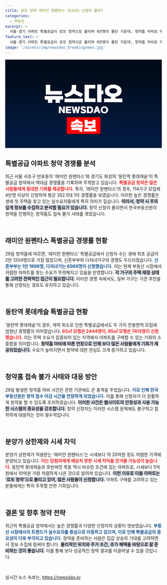 ```yaml
---
title: 로또 청약 래미안 원펜타스 352대1 신청자 몰려!
categories:
  - 부동산
excerpt: >
  서울·경기 아파트 특별공급이 로또 청약으로 불리며 4만명이 몰린 가운데, 청약홈 마비로 마감이 연장됐다! 래미안 원펜타스 특별공급 평균 경쟁률 352.5대 1 기록하며 시세 차익 기대를 높이고 있다.
feature_text: >
  서울·경기 아파트 특별공급이 로또 청약으로 불리며 4만명이 몰린 가운데, 청약홈 마비로 마감이 연장됐다! 래미안 원펜타스 특별공급 평균 경쟁률 352.5대 1 기록하며 시세 차익 기대를 높이고 있다.
image: '/assets/img/newsdao_breakingnews.jpg'
---
```


<p><img src="/assets/img/newsdao_breakingnews.jpg" alt="pcversion 속보" /></p>

<h2 data-ke-size="size26">특별공급 아파트 청약 경쟁률 분석</h2>

<p data-ke-size="size16">최근 서울 서초구 반포동의 ‘래미안 원펜타스’와 경기도 화성의 ‘동탄역 롯데캐슬’이 특별공급 청약에서 역대급 경쟁률을 기록하며 주목받고 있습니다. <b><span style="color: #ee2323;">특별공급 청약은 많은 사람들에게 중대한 기회를 제공합니다.</span></b> 특히, ‘래미안 원펜타스’의 경우, 114가구 모집에 4만명 이상이 신청하여 평균 352.5대 1의 경쟁률을 보였습니다. 이러한 높은 경쟁률은 생애 첫 주택을 찾고 있는 실수요자들에게 특히 의미가 깊습니다. <b><span style="background-color: #21538527;">따라서, 청약 시 주의 깊게 정보를 수집하고 분석할 필요가 있습니다.</span></b> 청약 신청이 몰리면서 한국부동산원이 청약을 진행하는 청약홈도 접속 불가 사태를 겪었습니다.</p>

<p data-ke-size="size16">&nbsp;</p>

<h2 data-ke-size="size26">래미안 원펜타스 특별공급 경쟁률 현황</h2>

<p data-ke-size="size16">29일 청약홈에 따르면, ‘래미안 원펜타스’ 특별공급에서 신청자 수는 생애 최초 공급이 2만 1204명으로 가장 많았으며, 신혼부부와 다자녀가구의 경쟁도 두드러졌습니다. <b><span style="color: #1a5490;">신혼부부는 1만 1999명, 다자녀가는 6069명이 신청했습니다.</span></b> 이는 현재 부동산 시장에서 저렴한 아파트를 찾는 수요가 뚜렷해지고 있음을 반영합니다. <b><span style="background-color: #21538527;">각 가구의 주택 재정 상태를 고려한 전략적인 접근이 필요합니다.</span></b> 이러한 경쟁 속에서도, 일부 가구는 기관 추천을 통해 선정되는 경로도 유지하고 있습니다.</p>

<p data-ke-size="size16">&nbsp;</p>

<h2 data-ke-size="size26">동탄역 롯데캐슬 특별공급 현황</h2>

<p data-ke-size="size16">‘동탄역 롯데캐슬’의 경우, 계약 취소로 인한 특별공급에서도 두 가지 전용면적 모집에 엄청난 경쟁률이 이어졌습니다. <b><span style="color: #ee2323;">65㎡ 모형은 2444명이, 85㎡ 모형은 7413명이 신청했습니다.</span></b> 이는 주택 수요가 집중되어 있는 지역에서 아파트를 구매할 수 있는 기회의 소중함을 의미합니다. <b><span style="background-color: #21538527;">청약홈 마비에 따른 연장으로 인해 보다 많은 사람들에게 기회가 제공되었습니다.</span></b> 수요가 높아지면서 청약에 대한 관심도 크게 증가하고 있습니다.</p>

<p data-ke-size="size16">&nbsp;</p>

<h2 data-ke-size="size26">청약홈 접속 불가 사태와 대응 방안</h2>

<p data-ke-size="size16">29일 발생한 청약홈 마비 사건은 관련 기관에도 큰 충격을 주었습니다. <b><span style="color: #1a5490;">이로 인해 한국부동산원은 청약 접수 마감 시간을 연장하게 되었습니다.</span></b> 이를 통해 신청자가 더 원활하게 청약을 할 수 있도록 조치하였습니다. <b><span style="background-color: #21538527;">이러한 사건은 웹사이트의 안정성과 사용 가능한 시스템의 중요성을 강조합니다.</span></b> 청약 신청자는 이러한 시스템 문제에도 불구하고 침착하게 대응하는 것이 필수적입니다.</p>

<p data-ke-size="size16">&nbsp;</p>

<h2 data-ke-size="size26">분양가 상한제와 시세 차익</h2>

<p data-ke-size="size16">분양가 상한제가 적용받는 ‘래미안 원펜타스’는 시세보다 약 20억원 정도 저렴한 가격에 분양되고 있습니다. <b><span style="color: #ee2323;">이는 당첨자에게 예상치 못한 시세 차익을 안겨줄 가능성이 높습니다.</span></b> 동탄역 롯데캐슬과 호반써밋 목동 역시 비슷한 조건에 있는 아파트로, 시세보다 5억원에서 10억원 가량 저렴하게 나온 것으로 알려져 있습니다. <b><span style="background-color: #21538527;">이런 이유로 이들 아파트는 ‘로또 청약’으로 불리고 있어, 많은 사람들이 신청합니다.</span></b> 아파트 구매를 고려하고 있는 분들에게는 특히 주목할 만한 기회입니다.</p>

<p data-ke-size="size16">&nbsp;</p>

<h2 data-ke-size="size26">결론 및 향후 청약 전략</h2>

<p data-ke-size="size16">최근의 특별공급 청약에서는 높은 경쟁률과 다양한 신청자의 상황이 엿보였습니다. <b><span style="color: #1a5490;">부동산 시장에서의 트렌드가 실수요자를 중심으로 이동하고 있으며, 이로 인해 특별공급의 중요성이 더욱 부각되고 있습니다.</span></b> 청약을 준비하는 사람은 집값 상승의 기대를 고려하면서 정보 수집에 힘써야 합니다. <b><span style="background-color: #21538527;">물리적인 위치와 주거 조건, 추가 혜택을 바탕으로 잘 준비하는 것이 좋습니다.</span></b> 이를 통해 보다 성공적인 청약 결과를 이끌어낼 수 있을 것입니다.</p>

<p data-ke-size="size16">&nbsp;</p>
실시간 뉴스 속보는, <a href="https://newsdao.kr" rel="dofollow">https://newsdao.kr</a>


